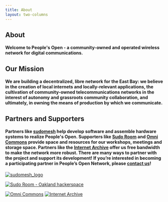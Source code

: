 ```yaml
---
title: About
layout: two-columns
---
```


## About

#### Welcome to People's Open - a community-owned and operated wireless network for digital communications.

## Our Mission  

#### We are building a decentralized, libre network for the East Bay: we believe in the creation of local internets and locally-relevant applications, the cultivation of community-owned telecommunications networks in the interest of autonomy and grassroots community collaboration, and ultimately, in owning the means of production by which we communicate.

## Partners and Supporters

#### Partners like [sudomesh](http://sudomesh.org/) help develop software and assemble hardware systems to realize People's Open. Supporters like [Sudo Room](https://sudoroom.org) and [Omni Commons](https://omnicommons.org) provide space and resources for our workshops, meetings and storage space. Partners like the [Internet Archive](https://archive.org) offer us free bandwidth to make the network more robust. There are many ways to partner with the project and support its development! If you’re interested in becoming a participating partner in People’s Open Network, please [contact us](mailto:info@peoplesopen.net)!

[![sudomesh_logo](/assets/images/sudomesh_logo.jpg)](https://sudomesh.org/)

[![Sudo Room - Oakland hackerspace](/assets/images/sudologo_transparent.png)](https://sudoroom.org)

[![Omni Commons](/assets/images/omnilogo.png)](https://omnicommons.org)
[![Internet Archive](/assets/images/archivelogo.png)](https://archive.org/)


